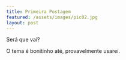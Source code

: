 ```yaml
---
title: Primeira Postagem
featured: /assets/images/pic02.jpg
layout: post
---
```


<p>Será que vai?</p>
<p>O tema é bonitinho até, provavelmente usarei.</p>
